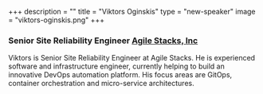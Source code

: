 +++
description = ""
title = "Viktors Oginskis"
type = "new-speaker"
image = "viktors-oginskis.png"
+++
<h3>Senior Site Reliability Engineer <a href="https://www.agilestacks.com/" target="_blank">Agile Stacks, Inc</a></h3>

<p>Viktors is Senior Site Reliability Engineer at Agile Stacks. He is experienced software and infrastructure engineer, currently helping to build an innovative DevOps automation platform. His focus areas are GitOps, container orchestration and micro-service architectures.</p>